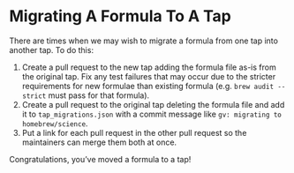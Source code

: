 # Migrating A Formula To A Tap

There are times when we may wish to migrate a formula from one tap into another tap. To do this:

1. Create a pull request to the new tap adding the formula file as-is from the original tap. Fix any test failures that may occur due to the stricter requirements for new formulae than existing formula (e.g. `brew audit --strict` must pass for that formula).
2. Create a pull request to the original tap deleting the formula file and add it to `tap_migrations.json` with a commit message like `gv: migrating to homebrew/science`.
3. Put a link for each pull request in the other pull request so the maintainers can merge them both at once.

Congratulations, you’ve moved a formula to a tap!
